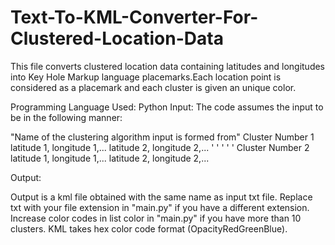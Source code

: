 # Text-To-KML-Converter-For-Clustered-Location-Data
This file converts clustered location data containing latitudes and longitudes into Key Hole Markup language placemarks.Each location point is considered as a placemark and each cluster is given an unique color.

Programming Language Used: Python
Input:
The code assumes the input to be in the following manner:

"Name of the clustering algorithm input is formed from"
Cluster Number 1
latitude 1, longitude 1,...
latitude 2, longitude 2,...
'
'
'
'
'
Cluster Number 2
latitude 1, longitude 1,...
latitude 2, longitude 2,...

Output:

Output is a kml file obtained with the same name as input txt file. 
Replace txt with your file extension in "main.py" if you have a different extension.
Increase color codes in list color in "main.py" if you have more than 10 clusters.
KML takes hex color code format (OpacityRedGreenBlue).  
